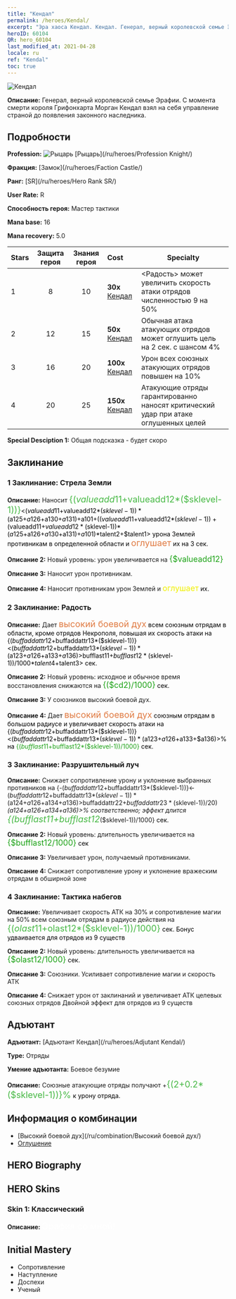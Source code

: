 ```yaml
---
title: "Кендал"
permalink: /heroes/Kendal/
excerpt: "Эра хаоса Кендал. Кендал. Генерал, верный королевской семье Эрафии. С момента смерти короля Грифонхарта Морган Кендал взял на себя управление страной до появления законного наследника."
heroID: 60104
QR: hero_60104
last_modified_at: 2021-04-28
locale: ru
ref: "Kendal"
toc: true
---
```

  ![Кендал](/images/h/h_Kendel.jpg)

 **Описание:** Генерал, верный королевской семье Эрафии. С момента смерти короля Грифонхарта Морган Кендал взял на себя управление страной до появления законного наследника.
## Подробности
 **Profession:** ![Рыцарь](/images/h/h_prof_1.png)  [Рыцарь](/ru/heroes/Profession Knight/)

 **Фракция:** [Замок](/ru/heroes/Faction Castle/)

 **Ранг:** [SR](/ru/heroes/Hero Rank SR/)

 **User Rate:** R

 **Способность героя:** Мастер тактики

 **Mana base:** 16

 **Mana recovery:** 5.0


  | Stars | Защита героя | Знания героя | Cost |     Specialty     |
  |---------|:---------------:|:---------------:|:--|--------------------|
  |    1    | 8 | 10 | **30x** [Кендал](/ItemsRU/her_363/) | <Радость> может увеличить скорость атаки отрядов численностью 9 на 50% |
  |    2    | 12 | 15 | **50x** [Кендал](/ItemsRU/her_363/) | Обычная атака атакующих отрядов может оглушить цель на 2 сек. с шансом 4% |
  |    3    | 16 | 20 | **100x** [Кендал](/ItemsRU/her_363/) | Урон всех союзных атакующих отрядов повышен на 10% |
  |    4    | 20 | 25 | **150x** [Кендал](/ItemsRU/her_363/) | Атакующие отряды гарантированно наносят критический удар при атаке оглушенных целей |

 **Special Desciption 1:** Общая подсказка - будет скоро

## Заклинание
### 1 Заклинание: Стрела Земли
 **Описание:** Наносит <span style="color: #48b946;font-size:20px">{($valueadd11+$valueadd12*($sklevel-1))}</span><span style="color: black"><($valueadd11+$valueadd12*($sklevel-1))*($a125+$a126+$a130+$a131)+$a101+(($valueadd11+$valueadd12*($sklevel-1))+($valueadd11+$valueadd12*($sklevel-1))*($a125+$a126+$a130+$a131)+$a101)*$talent2+$talent1> урона Землей противникам в определенной области и <span style="color: #e07c44;font-size:20px">оглушает</span><span style="color: black"> их на 3 сек.

 **Описание 2:** Новый уровень: урон увеличивается на <span style="color: #1ca216;font-size:18px">{$valueadd12}</span><span style="color: black">

 **Описание 3:** Наносит урон противникам.

 **Описание 4:** Наносит противникам урон Землей и <span style="color: #f0f000;font-size:18px">оглушает</span><span style="color: black"> их.

### 2 Заклинание: Радость
 **Описание:** Дает <span style="color: #e07c44;font-size:20px">высокий боевой дух</span><span style="color: black"> всем союзным отрядам в области, кроме отрядов Некрополя, повышая их скорость атаки на {($buffaddattr12+$buffaddattr13*($sklevel-1))}<($buffaddattr12+$buffaddattr13*($sklevel-1))*($a123+$a126+$a133+$a136)>%. Эффект длится <span style="color: #48b946;font-size:20px">{($bufflast11+$bufflast12*($sklevel-1))/1000}</span><span style="color: black"><($bufflast11+$bufflast12*($sklevel-1))/1000*$talent4+$talent3> сек.

 **Описание 2:** Новый уровень: исходное и обычное время восстановления снижаются на <span style="color: #1ca216;font-size:18px">{($cd2)/1000}</span><span style="color: black"> сек.

 **Описание 3:** У союзников высокий боевой дух.

 **Описание 4:** Дает <span style="color: #e07c44;font-size:20px">высокий боевой дух</span><span style="color: black"> союзным отрядам в большом радиусе и увеличивает скорость атаки на {($buffaddattr12+$buffaddattr13*($sklevel-1))}<($buffaddattr12+$buffaddattr13*($sklevel-1))*($a123+$a126+$a133+$a136)>% на <span style="color: #1ca216">{($bufflast11+$bufflast12*($sklevel-1))/1000}</span><span style="color: black"> сек.

### 3 Заклинание: Разрушительный луч
 **Описание:** Снижает сопротивление урону и уклонение выбранных противников на {-($buffaddattr12+$buffaddattr13*($sklevel-1))}<-($buffaddattr12+$buffaddattr13*($sklevel-1))*($a124+$a126+$a134+$a136)>% и {-($buffaddattr22+$buffaddattr23*($sklevel-1))/20}<-(($buffaddattr22+$buffaddattr23*($sklevel-1))/20)*($a124+$a126+$a134+$a136)>% соответственно; эффект длится <span style="color: #48b946;font-size:20px">{($bufflast11+$bufflast12*($sklevel-1))/1000}</span><span style="color: black"> сек.

 **Описание 2:** Новый уровень: длительность увеличивается на <span style="color: #1ca216;font-size:18px">{$bufflast12/1000}</span><span style="color: black"> сек

 **Описание 3:** Увеличивает урон, получаемый противниками.

 **Описание 4:** Снижает сопротивление урону и уклонение вражеским отрядам в обширной зоне

### 4 Заклинание: Тактика набегов
 **Описание:** Увеличивает скорость АТК на 30% и сопротивление магии на 50% всем союзным отрядам в радиусе действия на <span style="color: #48b946;font-size:20px">{($olast11+$olast12*($sklevel-1))/1000}</span><span style="color: black"> сек. Бонус удваивается для отрядов из 9 существ

 **Описание 2:** Новый уровень: длительность увеличивается на <span style="color: #1ca216;font-size:18px">{$olast12/1000}</span><span style="color: black"> сек.

 **Описание 3:** Союзники. Усиливает сопротивление магии и скорость АТК

 **Описание 4:** Снижает урон от заклинаний и увеличивает АТК целевых союзных отрядов Двойной эффект для отрядов из 9 существ


## Адъютант

 **Адъютант:**  [Адъютант Кендал](/ru/heroes/Adjutant Kendal/) 

 **Type:**  Отряды 

 **Умение адъютанта:**  Боевое безумие 

 **Описание:** Союзные атакующие отряды получают +<span style="color: #48b946;font-size:20px">{(2+0.2*($sklevel-1))}%</span><span style="color: black"> к урону отряда.

## Информация о комбинации

* [Высокий боевой дух](/ru/combination/Высокий боевой дух/) 
* [Оглушение](/ru/combination/Оглушение/) 

## HERO Biography

## HERO Skins
### Skin 1: **Классический**

 **Описание:** <span style="color: #ffffff;font-size:20px">Эрафия со мной!</span>



## Initial Mastery
   - Сопротивление
   - Наступление
   - Доспехи
   - Ученый

